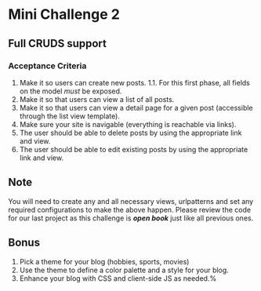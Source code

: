 # Mini Challenge 2

## Full CRUDS support

### Acceptance Criteria
1. Make it so users can create new posts.
1.1. For this first phase, all fields on the model _must_ be exposed.
2. Make it so that users can view a list of all posts.
3. Make it so that users can view a detail page for a given post (accessible through the list view template).
4. Make sure your site is navigable (everything is reachable via links).
5. The user should be able to delete posts by using the appropriate link and view.
6. The user should be able to edit existing posts by using the appropriate link and view.

## Note
You will need to create any and all necessary views, urlpatterns and set any required configurations to make the above happen. Please review the code for our last project as this challenge is _**open book**_ just like all previous ones.
## Bonus
1. Pick a theme for your blog (hobbies, sports, movies)
2. Use the theme to define a color palette and a style for your blog.
3. Enhance your blog with CSS and client-side JS as needed.%